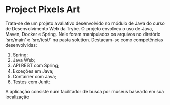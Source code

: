 <h1>Project Pixels Art</h1>
<p>Trata-se de um projeto avaliativo desenvolvido no módulo de Java do curso de Desenvolvimento Web da Trybe. O projeto envolveu o uso de Java, Maven, Docker e Spring. Nele foram manipulados os arquivos no diretório 'src/main' e 'src/test/' na pasta solution. Destacam-se como competências desenvolvidas: </p>
<ol>
  <li>Spring;</li>
  <li>Java Web;</li>
  <li>API REST com Spring;</li>
  <li>Exceções em Java;</li>
  <li>Container com Java;</li>
  <li>Testes com Junit;</li>
</ol>
<p>A aplicação consiste num facilitador de busca por museus baseado em sua localização </p>
